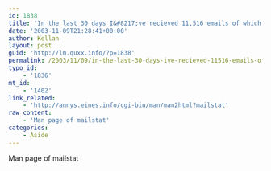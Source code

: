 ```yaml
---
id: 1838
title: 'In the last 30 days I&#8217;ve recieved 11,516 emails of which 7,206 were spam.'
date: '2003-11-09T21:28:41+00:00'
author: Kellan
layout: post
guid: 'http://lm.quxx.info/?p=1838'
permalink: /2003/11/09/in-the-last-30-days-ive-recieved-11516-emails-of-which-7206-were-spam/
typo_id:
    - '1836'
mt_id:
    - '1402'
link_related:
    - 'http://annys.eines.info/cgi-bin/man/man2html?mailstat'
raw_content:
    - 'Man page of mailstat'
categories:
    - Aside
---
```


Man page of mailstat